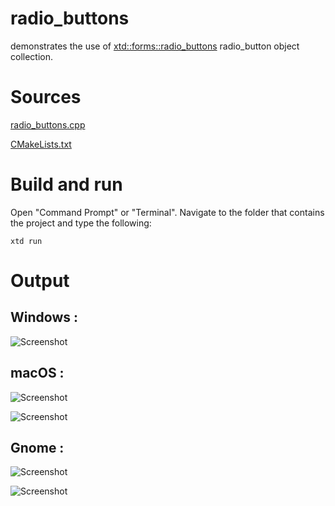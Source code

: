 # radio_buttons

demonstrates the use of [xtd::forms::radio_buttons](../../../src/xtd_forms/include/xtd/forms/radio_buttons.hpp) radio_button object collection.

# Sources

[radio_buttons.cpp](radio_buttons.cpp)

[CMakeLists.txt](CMakeLists.txt)

# Build and run

Open "Command Prompt" or "Terminal". Navigate to the folder that contains the project and type the following:

```shell
xtd run
```

# Output

## Windows :

![Screenshot](../../../docs/pictures/examples/radio_buttons_w.png)

## macOS :

![Screenshot](../../../docs/pictures/examples/radio_buttons_m.png)

![Screenshot](../../../docs/pictures/examples/radio_buttons_md.png)

## Gnome :

![Screenshot](../../../docs/pictures/examples/radio_buttons_g.png)

![Screenshot](../../../docs/pictures/examples/radio_buttons_gd.png)
